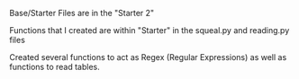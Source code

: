 Base/Starter Files are in the "Starter 2"

Functions that I created are within "Starter" in the squeal.py and reading.py files

Created several functions to act as Regex (Regular Expressions) as well as functions to read tables.
